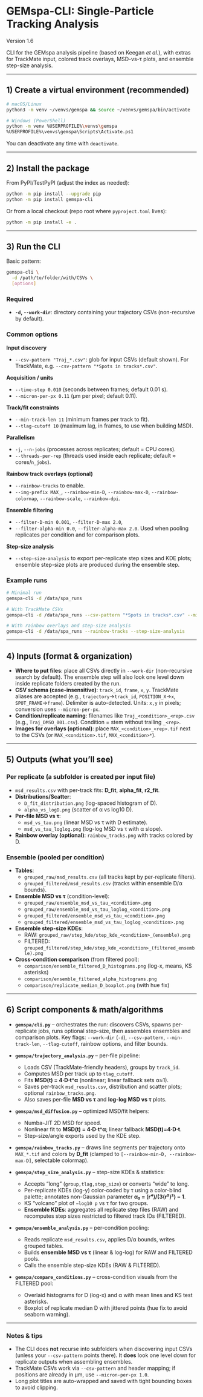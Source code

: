 # GEMspa-CLI: Single-Particle Tracking Analysis

Version 1.6

CLI for the GEMspa analysis pipeline (based on Keegan *et al.*), with extras for TrackMate input, colored track overlays, MSD-vs-τ plots, and ensemble step-size analysis.

---

## 1) Create a virtual environment (recommended)

```bash
# macOS/Linux
python3 -m venv ~/venvs/gemspa && source ~/venvs/gemspa/bin/activate

# Windows (PowerShell)
python -m venv %USERPROFILE%\venvs\gemspa
%USERPROFILE%\venvs\gemspa\Scripts\Activate.ps1
```

You can deactivate any time with `deactivate`.

---

## 2) Install the package

From PyPI/TestPyPI (adjust the index as needed):

```bash
python -m pip install --upgrade pip
python -m pip install gemspa-cli
```

Or from a local checkout (repo root where `pyproject.toml` lives):

```bash
python -m pip install -e .
```

---

## 3) Run the CLI

Basic pattern:

```bash
gemspa-cli \
  -d /path/to/folder/with/CSVs \
  [options]
```

### Required

- **`-d`, `--work-dir`**: directory containing your trajectory CSVs (non-recursive by default).

### Common options

**Input discovery**
- `--csv-pattern "Traj_*.csv"`: glob for input CSVs (default shown). For TrackMate, e.g. `--csv-pattern "*Spots in tracks*.csv"`.

**Acquisition / units**
- `--time-step 0.010` (seconds between frames; default 0.01 s).
- `--micron-per-px 0.11` (µm per pixel; default 0.11).

**Track/fit constraints**
- `--min-track-len 11` (minimum frames per track to fit).
- `--tlag-cutoff 10` (maximum lag, in frames, to use when building MSD).

**Parallelism**
- `-j`, `--n-jobs` (processes across replicates; default = CPU cores).
- `--threads-per-rep` (threads used inside each replicate; default ≈ cores/`n_jobs`).

**Rainbow track overlays (optional)**
- `--rainbow-tracks` to enable.
- `--img-prefix MAX_`, `--rainbow-min-D`, `--rainbow-max-D`, `--rainbow-colormap`, `--rainbow-scale`, `--rainbow-dpi`.

**Ensemble filtering**
- `--filter-D-min 0.001`, `--filter-D-max 2.0`,
- `--filter-alpha-min 0.0`, `--filter-alpha-max 2.0`.
  Used when pooling replicates per condition and for comparison plots.

**Step-size analysis**
- `--step-size-analysis` to export per-replicate step sizes and KDE plots; ensemble step-size plots are produced during the ensemble step.

### Example runs

```bash
# Minimal run
gemspa-cli -d /data/spa_runs

# With TrackMate CSVs
gemspa-cli -d /data/spa_runs --csv-pattern "*Spots in tracks*.csv" --micron-per-px 1.0

# With rainbow overlays and step-size analysis
gemspa-cli -d /data/spa_runs --rainbow-tracks --step-size-analysis
```

---

## 4) Inputs (format & organization)

- **Where to put files**: place all CSVs directly in `--work-dir` (non-recursive search by default). The ensemble step will also look one level down inside replicate folders created by the run.
- **CSV schema (case-insensitive)**: `track_id`, `frame`, `x`, `y`. TrackMate aliases are accepted (e.g., `trajectory`→`track_id`, `POSITION_X`→`x`, `SPOT_FRAME`→`frame`). Delimiter is auto-detected. Units: `x,y` in pixels; conversion uses `--micron-per-px`.
- **Condition/replicate naming**: filenames like `Traj_<condition>_<rep>.csv` (e.g., `Traj_DMSO_001.csv`). Condition = stem without trailing `_<rep>`.
- **Images for overlays (optional)**: place `MAX_<condition>_<rep>.tif` next to the CSVs (or `MAX_<condition>.tif`, `MAX_<condition>*`).

---

## 5) Outputs (what you’ll see)

### Per replicate (a subfolder is created per input file)
- `msd_results.csv` with per-track fits: **D_fit**, **alpha_fit**, **r2_fit**.
- **Distributions/Scatter**:
  - `D_fit_distribution.png` (log-spaced histogram of D).
  - `alpha_vs_logD.png` (scatter of α vs log10 D).
- **Per-file MSD vs τ**:
  - `msd_vs_tau.png` (linear MSD vs τ with D estimate).
  - `msd_vs_tau_loglog.png` (log-log MSD vs τ with α slope).
- **Rainbow overlay (optional)**: `rainbow_tracks.png` with tracks colored by D.

### Ensemble (pooled per condition)
- **Tables**:
  - `grouped_raw/msd_results.csv` (all tracks kept by per-replicate filters).
  - `grouped_filtered/msd_results.csv` (tracks within ensemble D/α bounds).
- **Ensemble MSD vs τ** (condition-level):
  - `grouped_raw/ensemble_msd_vs_tau_<condition>.png`
  - `grouped_raw/ensemble_msd_vs_tau_loglog_<condition>.png`
  - `grouped_filtered/ensemble_msd_vs_tau_<condition>.png`
  - `grouped_filtered/ensemble_msd_vs_tau_loglog_<condition>.png`
- **Ensemble step-size KDEs**:
  - RAW: `grouped_raw/step_kde/step_kde_<condition>_(ensemble).png`
  - FILTERED: `grouped_filtered/step_kde/step_kde_<condition>_(filtered_ensemble).png`
- **Cross-condition comparison** (from filtered pool):
  - `comparison/ensemble_filtered_D_histograms.png` (log-x, means, KS asterisks)
  - `comparison/ensemble_filtered_alpha_histograms.png`
  - `comparison/replicate_median_D_boxplot.png` (with hue fix)

---

## 6) Script components & math/algorithms

- **`gemspa/cli.py`** – orchestrates the run: discovers CSVs, spawns per-replicate jobs, runs optional step-size, then assembles ensembles and comparison plots. Key flags: `--work-dir` (`-d`), `--csv-pattern`, `--min-track-len`, `--tlag-cutoff`, rainbow options, and filter bounds.

- **`gemspa/trajectory_analysis.py`** – per-file pipeline:
  - Loads CSV (TrackMate-friendly headers), groups by `track_id`.
  - Computes MSD per track up to `tlag_cutoff`.
  - Fits **MSD(t) = 4·D·t^α** (nonlinear; linear fallback sets α≈1).
  - Saves per-track `msd_results.csv`, distribution and scatter plots; optional `rainbow_tracks.png`.
  - Also saves per-file **MSD vs τ** and **log-log MSD vs τ** plots.

- **`gemspa/msd_diffusion.py`** – optimized MSD/fit helpers:
  - Numba-JIT 2D MSD for speed.
  - Nonlinear fit to **MSD(t) = 4·D·t^α**; linear fallback **MSD(t)=4·D·t**.
  - Step-size/angle exports used by the KDE step.

- **`gemspa/rainbow_tracks.py`** – draws line segments per trajectory onto `MAX_*.tif` and colors by **D_fit** (clamped to `[--rainbow-min-D, --rainbow-max-D]`, selectable colormap).

- **`gemspa/step_size_analysis.py`** – step-size KDEs & statistics:
  - Accepts “long” (`group,tlag,step_size`) or converts “wide” to long.
  - Per-replicate KDEs (log-y) color-coded by τ using a color-blind palette; annotates non-Gaussian parameter **α₂ = ⟨r⁴⟩/(3⟨r²⟩²) − 1**.
  - KS “volcano” plot of `−log10 p` vs τ for two groups.
  - **Ensemble KDEs**: aggregates all replicate step files (RAW) and recomputes step sizes restricted to filtered track IDs (FILTERED).

- **`gemspa/ensemble_analysis.py`** – per-condition pooling:
  - Reads replicate `msd_results.csv`, applies D/α bounds, writes grouped tables.
  - Builds **ensemble MSD vs τ** (linear & log-log) for RAW and FILTERED pools.
  - Calls the ensemble step-size KDEs (RAW & FILTERED).

- **`gemspa/compare_conditions.py`** – cross-condition visuals from the FILTERED pool:
  - Overlaid histograms for D (log-x) and α with mean lines and KS test asterisks.
  - Boxplot of replicate median D with jittered points (hue fix to avoid seaborn warning).

---

### Notes & tips

- The CLI does **not** recurse into subfolders when discovering input CSVs (unless your `--csv-pattern` points there). It **does** look one level down for replicate outputs when assembling ensembles.
- TrackMate CSVs work via `--csv-pattern` and header mapping; if positions are already in µm, use `--micron-per-px 1.0`.
- Long plot titles are auto-wrapped and saved with tight bounding boxes to avoid clipping.
